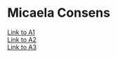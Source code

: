 # Micaela Consens
[Link to A1](https://htmlpreview.github.io/?https://github.com/bcb420-2021/Micaela_Consens/blob/main/A1.html) \
[Link to A2](https://htmlpreview.github.io/?https://github.com/bcb420-2021/Micaela_Consens/blob/main/A2Micaela.html) \
[Link to A3](https://htmlpreview.github.io/?https://github.com/bcb420-2021/Micaela_Consens/blob/main/A3Micaela.html)

